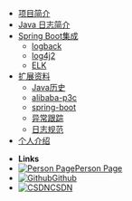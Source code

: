 <!-- docs/_sidebar.md -->
* [项目简介](README.md)
* [Java 日志简介](java/jul.md)
* [Spring Boot集成](spring-boot/README.md)
    * [logback](spring-boot/logback.md)
    * [log4j2](spring-boot/log4j2.md)
    * [ELK](spring-boot/elk.md)
* [扩展资料](extend/README.md)
    * [Java历史](extend/java-history.md)
    * [alibaba-p3c](extend/alibaba-p3c.md)
    * [spring-boot](extend/spring-boot.md)
    * [异常跟踪](extend/trace-exception.md)
    * [日志规范](extend/logging-standard.md)
* [个人介绍](personal/README.md)

- **Links**
- [![Person Page](https://icongr.am/entypo/home.svg?size=16&color=808080)Person Page](http://www.boommanpro.cn/)
- [![Github](https://icongram.jgog.in/simple/github.svg?color=808080&size=16)Github](https://github.com/BoomManPro)
- [![CSDN](https://icongr.am/entypo/tag.svg?color=808080&size=16)CSDN](https://blog.csdn.net/boom_man/)



